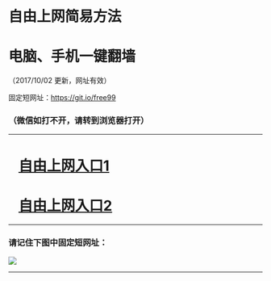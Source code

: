 ﻿# 自由上网简易方法

# 电脑、手机一键翻墙

（2017/10/02 更新，网址有效）

固定短网址：https://git.io/free99

### （微信如打不开，请转到浏览器打开）


***





# &nbsp;&nbsp; <a href="http://ft2709225655.fwtz-zhenx1001.xyz/fwqtz01.html?t=10020012910 " target="_blank">自由上网入口1</a>
# &nbsp;&nbsp; <a href="http://ft2074310950.fw-tzzhen1002.xyz/fwqtz02.html?t=100200112189 " target="_blank">自由上网入口2</a>
***

### 请记住下图中固定短网址：

<img src="https://s3-us-west-2.amazonaws.com/fwq-1001/yjfq-20170905okok.png" /> 


***

